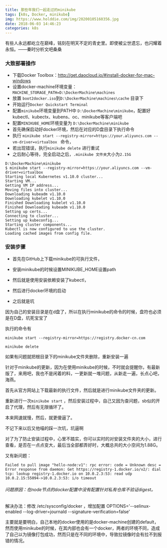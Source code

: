 ```yaml
---
title: 那些年我们一起走过的minikube
tags: [k8s, Docker, minikube]
img: https://www.holddie.com/img/20200105160356.jpg
date: 2018-06-03 14:46:23
categories: k8s
---
```


有些人永远都屹立在巅峰，铭刻在明天不定的青史里。即使被尘世遗忘，也闪耀着永恒。——秦时分析文吧桑桑



### 大致部署操作

- 下载Docker Toolbox：http://get.daocloud.io/#install-docker-for-mac-windows
- 设置docker-machine环境变量：`MACHINE_STORAGE_PATH=D:\DockerMachine\machines`  
- 放置 `boot2docker.iso`到`D:\DockerMachine\machines\cache` 目录下
- 开始运行`Docker Quickstart Terminal`
- 配置`minikube`环境变量到PATH中 `D:\DockerMachine\minikube`，配置好kubectl、kubectx、kubens、oc、minikube等客户端吧
- 配置`MINIKUBE_HOME`环境变量为 `D:\DockerMachine\minikube`
- 首先确保启动好docker环境，然后在对应的D盘目录下执行命令
- 执行 `minikube start --registry-mirror=https://your.aliyuncs.com --vm-driver=virtualbox ` 命令，
- 若出现错误，执行`minikube delete` 进行重试
- 之后耐心等待，完全启动之后，`.minikube 文件夹`大小为`2.15G`

```shell
D:\DockerMachine\minikube
$ minikube start --registry-mirror=https://your.aliyuncs.com --vm-driver=virtualbox
Starting local Kubernetes v1.10.0 cluster...
Starting VM...
Getting VM IP address...
Moving files into cluster...
Downloading kubeadm v1.10.0
Downloading kubelet v1.10.0
Finished Downloading kubelet v1.10.0
Finished Downloading kubeadm v1.10.0
Setting up certs...
Connecting to cluster...
Setting up kubeconfig...
Starting cluster components...
Kubectl is now configured to use the cluster.
Loading cached images from config file.
```



### 安装步骤

- 首先在GitHub上下载minikube的可执行文件，

- 安装minikube的时候设置MINIKUBE_HOME设置path

- 然后就是使用安装依赖安装了kubectl，
- 然后进行docker环境的启动
- 之后就是坑

因为自己的安装目录是在d盘了，所以在执行minikube的命令的时候，盘符也必须是在D盘，坑死宝宝了

执行的命令有

```shell
minikube start --registry-mirror=https://registry.docker-cn.com

minikube delete
```

如果有问题就把根目录下的minikube文件夹删除，重新安装一遍



针对于minikube的更新，因为在使用minikube的时候，不时就会提醒你，有最新版了，来用吧，我也不是闲着的料，一更新就一堆问题，从新走一遍，长点心吧，海燕。



首先从官方网站上下载最新的执行文件，然后就是进行minikube文件夹的更新。

重新进行一次`minikube start` ，然后安装过程中，自己又因为查问题，sb似的开启了代理，然后有无限循环了。

本来网速就慢，然后，就更傻逼了。



不记下来以后又他喵的踩一次坑，坑逼啊



对了为了防止安装过程中，心里不踏实，你可以实时的对安装文件夹的大小，进行查看，是否在一点点变大，最后当全部都弄好时，大概总共的大小空间为1.88G。



又有新问题：

```shell
Failed to pull image "hello-node:v1": rpc error: code = Unknown desc = Error response from daemon: Get https://registry-1.docker.io/v2/: dial tcp: lookup registry-1.docker.io on 10.0.2.3:53: read udp 10.0.2.15:55094->10.0.2.3:53: i/o timeout
```

###### 问题原因：在node节点的docker配置中没有配置针对私有仓库不验证digest。

解决办法：修改 /etc/sysconfig/docker ，增加配置 OPTIONS='--selinux-enabled --log-driver=journald --signature-verification=false'



主要就是要明白，自己本地的docker使用的是docker-machine创建的default，然而使用minikube的时候，在其内部也会有一个docker，两者的环境不同，造成了自己以为镜像打包成功，然而只是在不同的环境中，导致拉镜像时会有拉不到报错的情况。